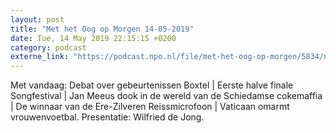 ```yaml
---
layout: post
title: "Met het Oog op Morgen 14-05-2019"
date: Tue, 14 May 2019 22:15:15 +0200
category: podcast
externe_link: "https://podcast.npo.nl/file/met-het-oog-op-morgen/5834/nporadio1_met-het-oog-op-morgen_20190514_met-het-oog-op-morgen-14-05-2019_JX5MP4.mp3"
---
```


Met vandaag: Debat over gebeurtenissen Boxtel | Eerste halve finale Songfestival | Jan Meeus dook in de wereld van de Schiedamse cokemaffia | De winnaar van de Ere-Zilveren Reissmicrofoon | Vaticaan omarmt vrouwenvoetbal. Presentatie: Wilfried de Jong.
